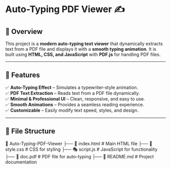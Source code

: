 # Auto-Typing PDF Viewer ✍️

## 📌 Overview  
This project is a **modern auto-typing text viewer** that dynamically extracts text from a PDF file and displays it with a **smooth typing animation**. It is built using **HTML, CSS, and JavaScript** with **PDF.js** for handling PDF files.  

---

## 🚀 Features  
✅ **Auto-Typing Effect** – Simulates a typewriter-style animation.  
✅ **PDF Text Extraction** – Reads text from a PDF file dynamically.  
✅ **Minimal & Professional UI** – Clean, responsive, and easy to use.  
✅ **Smooth Animations** – Provides a seamless reading experience.  
✅ **Customizable** – Easily modify text speed, styles, and design.  

---

## 📂 File Structure  
📁 Auto-Typing-PDF-Viewer
├── 📄 index.html # Main HTML file
├── 🎨 style.css # CSS for styling
├── 🎭 script.js # JavaScript for functionality
├── 📜 doc.pdf # PDF file for auto-typing
├── 📖 README.md # Project documentation
